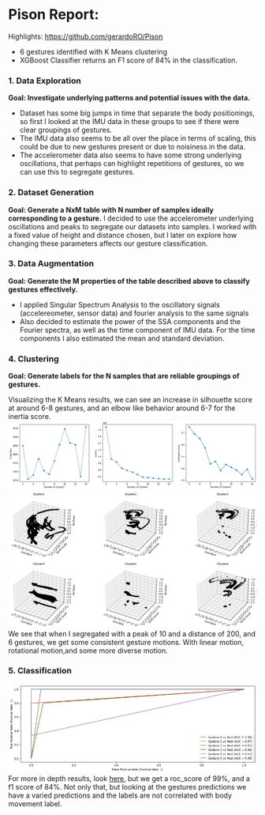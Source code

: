 # Pison Report: 
Highlights: https://github.com/gerardoRO/Pison
* 6 gestures identified with K Means clustering
* XGBoost Classifier returns an F1 score of 84% in the classification.

### 1. Data Exploration
<b>Goal: Investigate underlying patterns and potential issues with the data. </b>
* Dataset has some big jumps in time that separate the body positionings, so first I looked at the IMU data in these groups to see if there were clear groupings of gestures.
* The IMU data also seems to be all over the place in terms of scaling, this could be due to new gestures present or due to noisiness in the data.
* The accelerometer data also seems to have some strong underlying oscillations, that perhaps can highlight repetitions of gestures, so we can use this to segregate gestures.

### 2. Dataset Generation
<b>Goal: Generate a NxM table with N number of samples ideally corresponding to a gesture.</b>
I decided to use the accelerometer underlying oscillations and peaks to segregate our datasets into samples. I worked with a fixed value of height and distance chosen, but I later on explore how changing these parameters affects our gesture classification.

### 3. Data Augmentation
<b> Goal: Generate the M properties of the table described above to classify gestures effectively. </b>

* I applied Singular Spectrum Analysis to the oscillatory signals (accelereometer, sensor data) and fourier analysis to the same signals
* Also decided to estimate the power of the SSA components and the Fourier spectra, as well as the time component of IMU data. For the time components I also estimated the mean and standard deviation.

### 4. Clustering
<b> Goal: Generate labels for the N samples that are reliable groupings of gestures. </b>

Visualizing the K Means results, we can see an increase in silhouette score at around 6-8 gestures, and an elbow like behavior around 6-7 for the inertia score.
![simple k means](images/kmeans_clustering.png)
![clustering](images/kmeans_clustering_visualization.png)
We see that when I segregated with a peak of 10 and a distance of 200, and 6 gestures, we get some consistent gesture motions. With linear motion, rotational motion,and some more diverse motion.
### 5. Classification
![ROC Curve](images/auc_curve_onevsall_classification.png)
For more in depth results, look [here](Pison_hw.ipynb), but we get a roc_score of 99%, and a f1 score of 84%. Not only that, but looking at the gestures predictions we have a varied predictions and the labels are not correlated with body movement label.
